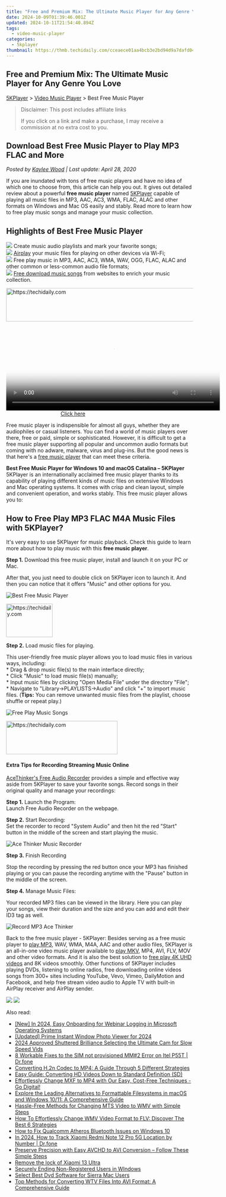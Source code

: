 ```yaml
---
title: "Free and Premium Mix: The Ultimate Music Player for Any Genre You Love"
date: 2024-10-09T01:39:46.001Z
updated: 2024-10-11T21:54:40.894Z
tags:
  - video-music-player
categories:
  - 5kplayer
thumbnail: https://thmb.techidaily.com/cceaece01aa4bcb3e2bd94d9a7dafd046bccc2616fb9998b912dd3cd3c939c21.jpg
---
```


## Free and Premium Mix: The Ultimate Music Player for Any Genre You Love

[5KPlayer](https://tools.techidaily.com/5kplayer/products/) \> [Video Music Player](https://tools.techidaily.com/5kplayer/video-music-player/) \> Best Free Music Player

>  Disclaimer: This post includes affiliate links
>
>  If you click on a link and make a purchase, I may receive a commission at no extra cost to you.
>

## Download Best Free Music Player to Play MP3 FLAC and More

 _Posted by [Kaylee Wood](https://www.quora.com/profile/Amanda-Hu-21) | Last update: April 28, 2020_

If you are inundated with tons of free music players and have no idea of which one to choose from, this article can help you out. It gives out detailed review about a powerful **free music player** named [5KPlayer](https://tools.techidaily.com/5kplayer/products/) capable of playing all music files in MP3, AAC, AC3, WMA, FLAC, ALAC and other formats on Windows and Mac OS easily and stably. Read more to learn how to free play music songs and manage your music collection.

## Highlights of Best Free Music Player

![](https://www.5kplayer.com/video-music-player/img/check-mp-0224.png) Create music audio playlists and mark your favorite songs;  
![](https://www.5kplayer.com/video-music-player/img/check-mp-0224.png) [Airplay](https://tools.techidaily.com/5kplayer/airplay/) your music files for playing on other devices via Wi-Fi;  
![](https://www.5kplayer.com/video-music-player/img/check-mp-0224.png) Free play music in MP3, AAC, AC3, WMA, WAV, OGG, FLAC, ALAC and other common or less-common audio file formats;  
![](https://www.5kplayer.com/video-music-player/img/check-mp-0224.png) [Free download music songs](https://tools.techidaily.com/5kplayer/youtube-download/) from websites to enrich your music collection.

<!-- affiliate ads begin -->
<a href="https://appsumo.8odi.net/c/5597632/2112007/7443" target="_top" id="2112007">
  <img src="//a.impactradius-go.com/display-ad/7443-2112007" border="0" alt="https://techidaily.com" width="728" height="90"/>
</a>
<img height="0" width="0" src="https://appsumo.8odi.net/i/5597632/2112007/7443" style="position:absolute;visibility:hidden;" border="0" />
<!-- affiliate ads end -->

<!-- affiliate ads begin -->
<span id="1993650">
					<video width="576" height="240" style="cursor:pointer"
           poster="//a.impactradius-go.com/display-clicktoplayimage/1993650.png"
           onclick="if(!this.playClicked){this.play();this.setAttribute('controls',true);this.playClicked=true;}">
	   <source src="//a.impactradius-go.com/display-ad/22993-1993650">
	   <img src="//a.impactradius-go.com/display-clicktoplayimage/1993650.png" style="border: none; height: 100%; width: 100%; object-fit: contain">
	</video>
	<div style="width:360px;text-align:center"><a href="javascript:window.open(decodeURIComponent('https%3A%2F%2Fhomestyler.sjv.io%2Fc%2F5597632%2F1993650%2F22993'), '_blank');void(0);">Click here</a></div>
</span>
<img height="0" width="0" src="https://imp.pxf.io/i/5597632/1993650/22993" style="position:absolute;visibility:hidden;" border="0" />
<!-- affiliate ads end -->

Free music player is indispensible for almost all guys, whether they are audiophiles or casual listeners. You can find a world of music players over there, free or paid, simple or sophisticated. However, it is difficult to get a free music player supporting all popular and uncommon audio formats but coming with no adware, malware, virus and plug-ins. But the good news is that here's a [free music player](https://tools.techidaily.com/5kplayer/video-music-player/) that can meet these criteria.

 **Best Free Music Player for Windows 10 and macOS Catalina – 5KPlayer**  
 5KPlayer is an internationally acclaimed free music player thanks to its capability of playing different kinds of music files on extensive Windows and Mac operating systems. It comes with crisp and clean layout, simple and convenient operation, and works stably. This free music player allows you to:

## How to Free Play MP3 FLAC M4A Music Files with 5KPlayer?

It's very easy to use 5KPlayer for music playback. Check this guide to learn more about how to play music with this **free music player**.

**Step 1.** Download this free music player, install and launch it on your PC or Mac. 

After that, you just need to double click on 5KPlayer icon to launch it. And then you can notice that it offers "Music" and other options for you.

![Best Free Music Player](https://www.5kplayer.com/video-music-player/img/free-music-player.jpg) 

<!-- affiliate ads begin -->
<a href="https://aligracehair.sjv.io/c/5597632/2135409/19272" target="_top" id="2135409">
  <img src="//a.impactradius-go.com/display-ad/19272-2135409" border="0" alt="https://techidaily.com" width="125" height="90"/>
</a>
<img height="0" width="0" src="https://aligracehair.sjv.io/i/5597632/2135409/19272" style="position:absolute;visibility:hidden;" border="0" />
<!-- affiliate ads end -->

**Step 2.** Load music files for playing.

This user-friendly free music player allows you to load music files in various ways, including:  
 \* Drag & drop music file(s) to the main interface directly;  
 \* Click "Music" to load music file(s) manually;  
 \* Input music files by clicking "Open Media File" under the directory "File";  
 \* Navigate to "Library->PLAYLISTS->Audio" and click "+" to import music files. (**Tips:** You can remove unwanted music files from the playlist, choose shuffle or repeat play.)

![Free Play Music Songs](https://www.5kplayer.com/video-music-player/img/flac-music-player.jpg) 

<!-- affiliate ads begin -->
<a href="https://united.elfm.net/c/5597632/2139557/4704" target="_top" id="2139557">
  <img src="//a.impactradius-go.com/display-ad/4704-2139557" border="0" alt="https://techidaily.com" width="300" height="90"/>
</a>
<img height="0" width="0" src="https://united.elfm.net/i/5597632/2139557/4704" style="position:absolute;visibility:hidden;" border="0" />
<!-- affiliate ads end -->

#### **Extra Tips for Recording Streaming Music Online**

[AceThinker's Free Audio Recorder](https://tools.techidaily.com/acethinker/products/) provides a simple and effective way aside from 5KPlayer to save your favorite songs. Record songs in their original quality and manage your recordings:

**Step 1\.** Launch the Program:  
 Launch Free Audio Recorder on the webpage.

**Step 2\.** Start Recording:  
 Set the recorder to record "System Audio" and then hit the red "Start" button in the middle of the screen and start playing the music.

![Ace Thinker Music Recorder](https://www.5kplayer.com/video-music-player/img/ace-thinker-record-music.jpg) 

**Step 3\.** Finish Recording

Stop the recording by pressing the red button once your MP3 has finished playing or you can pause the recording anytime with the "Pause" button in the middle of the screen.

**Step 4\.** Manage Music Files: 

Your recorded MP3 files can be viewed in the library. Here you can play your songs, view their duration and the size and you can add and edit their ID3 tag as well.

![Record MP3 Ace Thinker](https://www.5kplayer.com/video-music-player/img/record-mp3-songs-ace-thinker.jpg) 

Back to the free music player - 5KPlayer: Besides serving as a free music player to [play MP3](https://tools.techidaily.com/5kplayer/video-music-player/), WAV, WMA, M4A, AAC and other audio files, 5KPlayer is an all-in-one video music player available to [play MKV](https://tools.techidaily.com/5kplayer/video-music-player/), MP4, AVI, FLV, MOV and other video formats. And it is also the best solution to [free play 4K UHD videos](https://tools.techidaily.com/5kplayer/video-music-player/) and 8K videos smoothly. Other functions of 5KPlayer includes playing DVDs, listening to online radios, free downloading online videos songs from 300+ sites including YouTube, Vevo, Vimeo, DailyMotion and Facebook, and help free stream video audio to Apple TV with built-in AirPlay receiver and AirPlay sender. 

[![](https://www.5kplayer.com/video-music-player/../button/freedownwhitewin.png)](https://tools.techidaily.com/5kplayer/products/) [![](https://www.5kplayer.com/video-music-player/../button/freedownbackmac.png)](https://tools.techidaily.com/5kplayer/products/)

<ins class="adsbygoogle"
     style="display:block"
     data-ad-format="autorelaxed"
     data-ad-client="ca-pub-7571918770474297"
     data-ad-slot="1223367746"></ins>

<ins class="adsbygoogle"
     style="display:block"
     data-ad-client="ca-pub-7571918770474297"
     data-ad-slot="8358498916"
     data-ad-format="auto"
     data-full-width-responsive="true"></ins>

<span class="atpl-alsoreadstyle">Also read:</span>
<div><ul>
<li><a href="https://screen-capture.techidaily.com/new-in-2024-easy-onboarding-for-webinar-logging-in-microsoft-operating-systems/"><u>[New] In 2024, Easy Onboarding for Webinar Logging in Microsoft Operating Systems</u></a></li>
<li><a href="https://fox-blue.techidaily.com/updated-prime-instant-window-photo-viewer-for-2024/"><u>[Updated] Prime Instant Window Photo Viewer for 2024</u></a></li>
<li><a href="https://extra-approaches.techidaily.com/2024-approved-shuttered-brilliance-selecting-the-ultimate-cam-for-slow-speed-vids/"><u>2024 Approved Shuttered Brilliance Selecting the Ultimate Cam for Slow Speed Vids</u></a></li>
<li><a href="https://howto.techidaily.com/8-workable-fixes-to-the-sim-not-provisioned-mm2-error-on-itel-p55t-drfone-by-drfone-fix-android-problems-fix-android-problems/"><u>8 Workable Fixes to the SIM not provisioned MM#2 Error on Itel P55T | Dr.fone</u></a></li>
<li><a href="https://media-tips.techidaily.com/converting-h2n-codec-to-mp4-a-guide-through-5-different-strategies/"><u>Converting H.2n Codec to MP4: A Guide Through 5 Different Strategies</u></a></li>
<li><a href="https://media-tips.techidaily.com/easy-guide-converting-hd-videos-down-to-standard-definition-sd/"><u>Easy Guide: Converting HD Videos Down to Standard Definition (SD)</u></a></li>
<li><a href="https://media-tips.techidaily.com/1723620232609-effortlessly-change-mxf-to-mp4-with-our-easy-cost-free-techniques-go-digital/"><u>Effortlessly Change MXF to MP4 with Our Easy, Cost-Free Techniques - Go Digital!</u></a></li>
<li><a href="https://media-tips.techidaily.com/explore-the-leading-alternatives-to-formattable-filesystems-in-macos-and-windows-1011-a-comprehensive-guide/"><u>Explore the Leading Alternatives to Formattable Filesystems in macOS and Windows 10/11: A Comprehensive Guide</u></a></li>
<li><a href="https://media-tips.techidaily.com/hassle-free-methods-for-changing-mts-video-to-wmv-with-simple-steps/"><u>Hassle-Free Methods for Changing MTS Video to WMV with Simple Steps</u></a></li>
<li><a href="https://media-tips.techidaily.com/how-to-effortlessly-change-wmv-video-format-to-flv-discover-the-best-6-strategies/"><u>How To Effortlessly Change WMV Video Format to FLV: Discover The Best 6 Strategies</u></a></li>
<li><a href="https://driver-error.techidaily.com/how-to-fix-qualcomm-atheros-bluetooth-issues-on-windows-10/"><u>How to Fix Qualcomm Atheros Bluetooth Issues on Windows 10</u></a></li>
<li><a href="https://android-location-track.techidaily.com/in-2024-how-to-track-xiaomi-redmi-note-12-pro-5g-location-by-number-drfone-by-drfone-virtual-android/"><u>In 2024, How to Track Xiaomi Redmi Note 12 Pro 5G Location by Number | Dr.fone</u></a></li>
<li><a href="https://media-tips.techidaily.com/preserve-precision-with-easy-avchd-to-avi-conversion-follow-these-simple-steps/"><u>Preserve Precision with Easy AVCHD to AVI Conversion – Follow These Simple Steps</u></a></li>
<li><a href="https://techidaily.com/remove-the-lock-of-xiaomi-13-ultra-by-drfone-android-unlock-android-unlock/"><u>Remove the lock of Xiaomi 13 Ultra</u></a></li>
<li><a href="https://win11.techidaily.com/securely-ending-non-registered-users-in-windows/"><u>Securely Ending Non-Registered Users in WIndows</u></a></li>
<li><a href="https://vp-tips.techidaily.com/select-best-dvd-software-for-sierra-mac-users/"><u>Select Best Dvd Software for Sierra Mac Users</u></a></li>
<li><a href="https://media-tips.techidaily.com/top-methods-for-converting-wtv-files-into-avi-format-a-comprehensive-guide/"><u>Top Methods for Converting WTV Files Into AVI Format: A Comprehensive Guide</u></a></li>
</ul></div>

